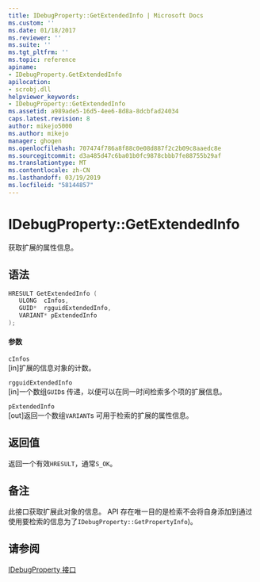 ```yaml
---
title: IDebugProperty::GetExtendedInfo | Microsoft Docs
ms.custom: ''
ms.date: 01/18/2017
ms.reviewer: ''
ms.suite: ''
ms.tgt_pltfrm: ''
ms.topic: reference
apiname:
- IDebugProperty.GetExtendedInfo
apilocation:
- scrobj.dll
helpviewer_keywords:
- IDebugProperty::GetExtendedInfo
ms.assetid: a989ade5-16d5-4ee6-8d8a-8dcbfad24034
caps.latest.revision: 8
author: mikejo5000
ms.author: mikejo
manager: ghogen
ms.openlocfilehash: 707474f786a8f88c0e08d887f2c2b09c8aaedc8e
ms.sourcegitcommit: d3a485d47c6ba01b0fc9878cbbb7fe88755b29af
ms.translationtype: MT
ms.contentlocale: zh-CN
ms.lasthandoff: 03/19/2019
ms.locfileid: "58144857"
---
```

# <a name="idebugpropertygetextendedinfo"></a>IDebugProperty::GetExtendedInfo
获取扩展的属性信息。  
  
## <a name="syntax"></a>语法  
  
```cpp
HRESULT GetExtendedInfo (  
   ULONG  cInfos,  
   GUID*  rgguidExtendedInfo,  
   VARIANT* pExtendedInfo  
);  
```  
  
#### <a name="parameters"></a>参数  
 `cInfos`  
 [in]扩展的信息对象的计数。  
  
 `rgguidExtendedInfo`  
 [in]一个数组`GUID`s 传递，以便可以在同一时间检索多个项的扩展信息。  
  
 `pExtendedInfo`  
 [out]返回一个数组`VARIANT`s 可用于检索的扩展的属性信息。  
  
## <a name="return-value"></a>返回值  
 返回一个有效`HRESULT`，通常`S_OK`。  
  
## <a name="remarks"></a>备注  
 此接口获取扩展此对象的信息。 API 存在唯一目的是检索不会将自身添加到通过使用要检索的信息为了`IDebugProperty::GetPropertyInfo`)。  
  
## <a name="see-also"></a>请参阅  
 [IDebugProperty 接口](../../winscript/reference/idebugproperty-interface.md)